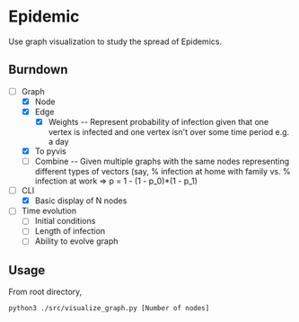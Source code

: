 # Epidemic

Use graph visualization to study the spread of Epidemics.  

## Burndown

- [ ] Graph
	- [x] Node
	- [x] Edge
		- [x] Weights -- Represent probability of infection given that one vertex is infected and one vertex isn't over some time period e.g. a day
	- [x] To pyvis
	- [ ] Combine -- Given multiple graphs with the same nodes representing different types of vectors (say, % infection at home with family vs. % infection at work => p = 1 - (1 - p_0)\*(1 - p_1)
- [ ] CLI
	- [x] Basic display of N nodes
- [ ] Time evolution
	- [ ] Initial conditions
	- [ ] Length of infection
	- [ ] Ability to evolve graph

## Usage

From root directory,

`python3 ./src/visualize_graph.py [Number of nodes]`